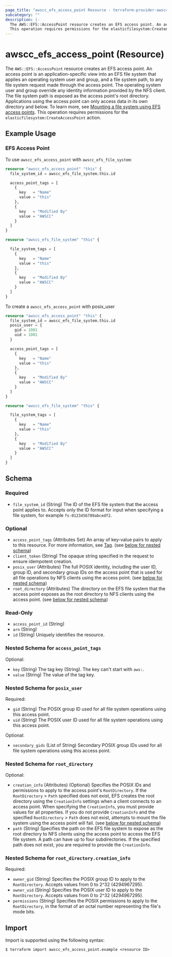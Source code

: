 ```yaml
---
page_title: "awscc_efs_access_point Resource - terraform-provider-awscc"
subcategory: ""
description: |-
  The AWS::EFS::AccessPoint resource creates an EFS access point. An access point is an application-specific view into an EFS file system that applies an operating system user and group, and a file system path, to any file system request made through the access point. The operating system user and group override any identity information provided by the NFS client. The file system path is exposed as the access point's root directory. Applications using the access point can only access data in its own directory and below. To learn more, see Mounting a file system using EFS access points https://docs.aws.amazon.com/efs/latest/ug/efs-access-points.html.
  This operation requires permissions for the elasticfilesystem:CreateAccessPoint action.
---
```


# awscc_efs_access_point (Resource)

The ``AWS::EFS::AccessPoint`` resource creates an EFS access point. An access point is an application-specific view into an EFS file system that applies an operating system user and group, and a file system path, to any file system request made through the access point. The operating system user and group override any identity information provided by the NFS client. The file system path is exposed as the access point's root directory. Applications using the access point can only access data in its own directory and below. To learn more, see [Mounting a file system using EFS access points](https://docs.aws.amazon.com/efs/latest/ug/efs-access-points.html).
 This operation requires permissions for the ``elasticfilesystem:CreateAccessPoint`` action.

## Example Usage

### EFS Access Point
To use `awscc_efs_access_point` with `awscc_efs_file_system`:
```terraform
resource "awscc_efs_access_point" "this" {
  file_system_id = awscc_efs_file_system.this.id

  access_point_tags = [
    {
      key   = "Name"
      value = "this"
    },
    {
      key   = "Modified By"
      value = "AWSCC"
    }
  ]
}

resource "awscc_efs_file_system" "this" {

  file_system_tags = [
    {
      key   = "Name"
      value = "this"
    },
    {
      key   = "Modified By"
      value = "AWSCC"
    }
  ]
}
```

To create a `awscc_efs_access_point` with posix_user
```terraform
resource "awscc_efs_access_point" "this" {
  file_system_id = awscc_efs_file_system.this.id
  posix_user = {
    gid = 1001
    uid = 1001
  }

  access_point_tags = [
    {
      key   = "Name"
      value = "this"
    },
    {
      key   = "Modified By"
      value = "AWSCC"
    }
  ]
}

resource "awscc_efs_file_system" "this" {

  file_system_tags = [
    {
      key   = "Name"
      value = "this"
    },
    {
      key   = "Modified By"
      value = "AWSCC"
    }
  ]
}
```

<!-- schema generated by tfplugindocs -->
## Schema

### Required

- `file_system_id` (String) The ID of the EFS file system that the access point applies to. Accepts only the ID format for input when specifying a file system, for example ``fs-0123456789abcedf2``.

### Optional

- `access_point_tags` (Attributes Set) An array of key-value pairs to apply to this resource.
 For more information, see [Tag](https://docs.aws.amazon.com/AWSCloudFormation/latest/UserGuide/aws-properties-resource-tags.html). (see [below for nested schema](#nestedatt--access_point_tags))
- `client_token` (String) The opaque string specified in the request to ensure idempotent creation.
- `posix_user` (Attributes) The full POSIX identity, including the user ID, group ID, and secondary group IDs on the access point that is used for all file operations by NFS clients using the access point. (see [below for nested schema](#nestedatt--posix_user))
- `root_directory` (Attributes) The directory on the EFS file system that the access point exposes as the root directory to NFS clients using the access point. (see [below for nested schema](#nestedatt--root_directory))

### Read-Only

- `access_point_id` (String)
- `arn` (String)
- `id` (String) Uniquely identifies the resource.

<a id="nestedatt--access_point_tags"></a>
### Nested Schema for `access_point_tags`

Optional:

- `key` (String) The tag key (String). The key can't start with ``aws:``.
- `value` (String) The value of the tag key.


<a id="nestedatt--posix_user"></a>
### Nested Schema for `posix_user`

Required:

- `gid` (String) The POSIX group ID used for all file system operations using this access point.
- `uid` (String) The POSIX user ID used for all file system operations using this access point.

Optional:

- `secondary_gids` (List of String) Secondary POSIX group IDs used for all file system operations using this access point.


<a id="nestedatt--root_directory"></a>
### Nested Schema for `root_directory`

Optional:

- `creation_info` (Attributes) (Optional) Specifies the POSIX IDs and permissions to apply to the access point's ``RootDirectory``. If the ``RootDirectory`` > ``Path`` specified does not exist, EFS creates the root directory using the ``CreationInfo`` settings when a client connects to an access point. When specifying the ``CreationInfo``, you must provide values for all properties. 
  If you do not provide ``CreationInfo`` and the specified ``RootDirectory`` > ``Path`` does not exist, attempts to mount the file system using the access point will fail. (see [below for nested schema](#nestedatt--root_directory--creation_info))
- `path` (String) Specifies the path on the EFS file system to expose as the root directory to NFS clients using the access point to access the EFS file system. A path can have up to four subdirectories. If the specified path does not exist, you are required to provide the ``CreationInfo``.

<a id="nestedatt--root_directory--creation_info"></a>
### Nested Schema for `root_directory.creation_info`

Required:

- `owner_gid` (String) Specifies the POSIX group ID to apply to the ``RootDirectory``. Accepts values from 0 to 2^32 (4294967295).
- `owner_uid` (String) Specifies the POSIX user ID to apply to the ``RootDirectory``. Accepts values from 0 to 2^32 (4294967295).
- `permissions` (String) Specifies the POSIX permissions to apply to the ``RootDirectory``, in the format of an octal number representing the file's mode bits.

## Import

Import is supported using the following syntax:

```shell
$ terraform import awscc_efs_access_point.example <resource ID>
```
